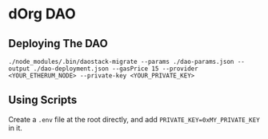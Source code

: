 # dOrg DAO
## Deploying The DAO
`./node_modules/.bin/daostack-migrate --params ./dao-params.json --output ./dao-deployment.json --gasPrice 15 --provider <YOUR_ETHERUM_NODE> --private-key <YOUR_PRIVATE_KEY>`

## Using Scripts
Create a `.env` file at the root directly, and add `PRIVATE_KEY=0xMY_PRIVATE_KEY` in it.
